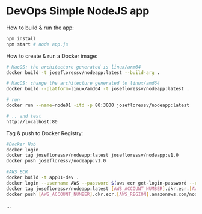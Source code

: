 # DevOps Simple NodeJS app

How to build & run the app:

```sh
npm install
npm start # node app.js
```

How to create & run a Docker image:

```sh
# MacOS: the architecture generated is linux/arm64
docker build -t josefloressv/nodeapp:latest --build-arg .

# MacOS: change the architecture generated to linux/amd64
docker build --platform=linux/amd64 -t josefloressv/nodeapp:latest .

# run
docker run --name=node01 -itd -p 80:3000 josefloressv/nodeapp:latest

# .. and test
http://localhost:80
```

Tag & push to Docker Registry:
```sh
#Docker Hub
docker login
docker tag josefloressv/nodeapp:latest josefloressv/nodeapp:v1.0
docker push josefloressv/nodeapp:v1.0

#AWS ECR
docker build -t app01-dev .
docker login --username AWS --password $(aws ecr get-login-password --region us-east-1) [AWS_ACCOUNT_NUMBER].dkr.ecr.[AWS_REGION].amazonaws.com
docker tag josefloressv/nodeapp:latest [AWS_ACCOUNT_NUMBER].dkr.ecr.[AWS_REGION].amazonaws.com/nodeapp:latest
docker push [AWS_ACCOUNT_NUMBER].dkr.ecr.[AWS_REGION].amazonaws.com/nodeapp:latest
```

...
